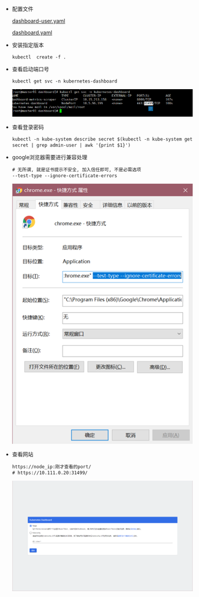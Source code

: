 * 配置文件

  [dashboard-user.yaml](../../.image/09-Dashboard%E5%AE%89%E8%A3%85/dashboard-user.yaml)

  [dashboard.yaml](../../.image/09-Dashboard%E5%AE%89%E8%A3%85/dashboard.yaml)

* 安装指定版本

  ```shell
  kubectl  create -f .
  ```

* 查看启动端口号

  ```shell
  kubectl get svc -n kubernetes-dashboard
  ```

  ![image-20221115181233519](../../.image/09-Dashboard%E5%AE%89%E8%A3%85/image-20221115181233519.png)

* 查看登录密码

  ```shell
  kubectl -n kube-system describe secret $(kubectl -n kube-system get secret | grep admin-user | awk '{print $1}')
  ```

* google浏览器需要进行兼容处理

  ```shell
  # 无所谓, 就是证书提示不安全, 加入信任即可, 不是必需选项
  --test-type --ignore-certificate-errors
  ```

  ![image-20221115181515218](../../.image/09-Dashboard%E5%AE%89%E8%A3%85/image-20221115181515218.png)

* 查看网站

  ```shell
  https://node_ip:刚才查看的port/
  # https://10.111.0.20:31499/
  ```

  ![image-20221115181845796](../../.image/09-Dashboard%E5%AE%89%E8%A3%85/image-20221115181845796.png)